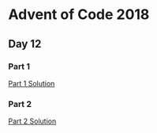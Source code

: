 # Advent of Code 2018
## Day 12

### Part 1

[Part 1 Solution](part1.rb)

### Part 2

[Part 2 Solution](part2.rb)